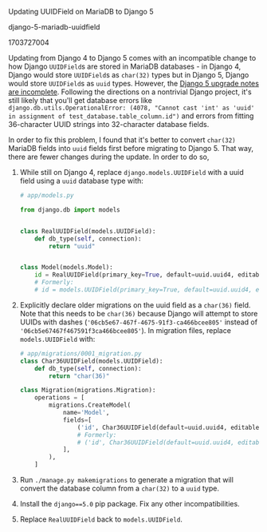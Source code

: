 Updating UUIDField on MariaDB to Django 5

django-5-mariadb-uuidfield

1703727004

Updating from Django 4 to Django 5 comes with an incompatible change to how
Django `UUIDField`s are stored in MariaDB databases - in Django 4, Django
would store `UUIDField`s as `char(32)` types but in Django 5, Django would
store `UUIDField`s as `uuid` types.  However, the [Django 5 upgrade notes are
incomplete](https://docs.djangoproject.com/en/5.0/releases/5.0/#migrating-uuidfield).  Following
the directions on a nontrivial Django project, it's still likely that
you'll get database errors like
`django.db.utils.OperationalError: (4078, "Cannot cast 'int' as 'uuid' in assignment of test_database.table_column.id")`
and errors from fitting 36-character UUID strings into 32-character database
fields.

In order to fix this problem, I found that it's better to convert `char(32)`
MariaDB fields into `uuid` fields first before migrating to Django 5.  That
way, there are fewer changes during the update.  In order to do so,

1.  While still on Django 4, replace `django.models.UUIDField` with a uuid
    field using a `uuid` database type with:

    ```python
    # app/models.py

    from django.db import models


    class RealUUIDField(models.UUIDField):
        def db_type(self, connection):
            return "uuid"


    class Model(models.Model):
        id = RealUUIDField(primary_key=True, default=uuid.uuid4, editable=False)
        # Formerly:
        # id = models.UUIDField(primary_key=True, default=uuid.uuid4, editable=False)
    ```

2.  Explicitly declare older migrations on the uuid field as a `char(36)`
    field.  Note that this needs to be `char(36)` because Django will attempt to
    store UUIDs with dashes (`'06cb5e67-467f-4675-91f3-ca466bcee805'` instead of
    `'06cb5e67467f467591f3ca466bcee805'`).  In migration files, replace `models.UUIDField`
    with:

    ```python
    # app/migrations/0001_migration.py
    class Char36UUIDField(models.UUIDField):
        def db_type(self, connection):
            return "char(36)"

    class Migration(migrations.Migration):
        operations = [
            migrations.CreateModel(
                name='Model',
                fields=[
                    ('id', Char36UUIDField(default=uuid.uuid4, editable=False, primary_key=True, serialize=False)),
                    # Formerly:
                    # ('id', Char36UUIDField(default=uuid.uuid4, editable=False, primary_key=True, serialize=False)),
                ],
            ),
        ]
    ```

3.  Run `./manage.py makemigrations` to generate a migration that will convert
    the database column from a `char(32)` to a `uuid` type.

4.  Install the `django==5.0` pip package.  Fix any other incompatibilities.

5.  Replace `RealUUIDField` back to `models.UUIDField`.
